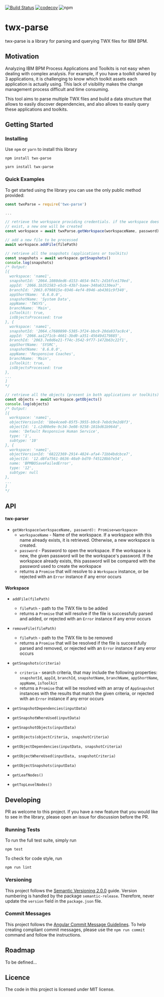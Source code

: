[![Build Status](https://travis-ci.org/tigermarques/twx-parse.svg?branch=master)](https://travis-ci.org/tigermarques/twx-parse)
[![codecov](https://codecov.io/gh/tigermarques/twx-parse/branch/master/graph/badge.svg)](https://codecov.io/gh/tigermarques/twx-parse)
![npm](https://img.shields.io/npm/v/twx-parser?color=green&label=npm%20package)

# twx-parse
twx-parse is a library for parsing and querying TWX files for IBM BPM.

## Motivation
Analyzing IBM BPM Process Applications and Toolkits is not easy when dealing with complex analysis. For example, if you have a toolkit shared by 3 applications, it is challenging to know which toolkit assets each application is actually using. This lack of visibility makes the change management process difficult and time consuming.

This tool aims to parse multiple TWX files and build a data structure that allows to easily discover dependencies, and also allows to easily query these applications and toolkits.

## Getting Started

### Installing

Use `npm` or `yarn` to install this library

```
npm install twx-parse

yarn install twx-parse
```

### Quick Examples

To get started using the library you can use the only public method provided:

```javascript
const twxParse = require('twx-parse')

...

// retrieve the workspace providing credentials. if the workspace does not
// exist, a new one will be created
const workspace = await twxParse.getWorkspace(workspaceName, password)

// add a new file to be processed
await workspace.addFile(filePath)

// retrieve all the snapshots (applications or toolkits)
const snapshots = await workspace.getSnapshots()
console.log(snapshots)
/* Output:
[{
  workspace: 'name1',
  snapshotId: '2064.1080ded6-d153-4654-947c-2d16fce170ed',
  appId: '2066.1b351583-e5cb-43b7-baee-340a63130ea7',
  branchId: '2063.0798815e-0346-4ef4-8946-ab4301c9f340',
  appShortName: '8.6.0.0',
  snapshotName: 'System Data',
  appName: 'TWSYS',
  branchName: 'Main',
  isToolkit: true,
  isObjectsProcessed: true
}, {
  workspace: 'name1',
  snapshotId: '2064.c7680890-5385-3f24-bbc9-20da937ac8c4',
  appId: '2066.aa12f1cb-4661-3bd0-a351-45649d179885',
  branchId: '2063.7e0d6e21-f74c-3542-9f77-1472b63c22f1',
  appShortName: 'SYSRC',
  snapshotName: '8.6.0.0',
  appName: 'Responsive Coaches',
  branchName: 'Main',
  isToolkit: true,
  isObjectsProcessed: true
},
...
]
*/

// retrieve all the objects (present in both applications or toolkits)
const objects = await workspace.getObjects()
console.log(objects)
/* Output:
[{
  workspace: 'name1',
  objectVersionId: 'bbe4cee0-85f5-3955-b9c8-7ebdc9e2d8f3',
  objectId: '1.c2d00e9e-9c34-3e08-9258-101bd61b964d',
  name: 'Default Responsive Human Service',
  type: '1',
  subtype: '10'
}, {
  workspace: 'name1',
  objectVersionId: '68222369-2914-4824-afa4-71bb4bdcbce7',
  objectId: '12.d8fa7561-8636-40a9-bd70-f45128bb7e54',
  name: 'BPMBOSaveFailedError',
  type: '12',
  subtype: null
},
...
]
*/
```

## API

#### twx-parser

* `getWorkspace(workspaceName, password): Promise<workspace>`
  * `workspaceName` - Name of the workspace. If a workspace with this name already exists, it is retrieved. Otherwise, a new workspace is created.
  * `password` - Password to open the workspace. If the workspace is new, the given password will be the workspace's password. If the workspace already exists, this password will be compared with the password used to create the workspace
  * returns a `Promise` that will resolve to a `Workspace` instance, or be rejected with an `Error` instance if any error occurs

#### Workspace

* `addFile(filePath)`
  * `filePath` - path to the TWX file to be added
  * returns a `Promise` that will resolve if the file is successfully parsed and added, or rejected with an `Error` instance if any error occurs

* `removeFile(filePath)`
  * `filePath` - path to the TWX file to be removed
  * returns a `Promise` that will be resolved if the file is successfully parsed and removed, or rejected with an `Error` instance if any error occurs

* `getSnapshots(criteria)`
  * `criteria` - search criteria, that may include the following properties: `snapshotId`, `appId`, `branchId`, `snapshotName`, `branchName`, `appShortName`, `appName`, `isToolkit`
  * returns a `Promise` that will be resolved with an array of `AppSnapshot` instances with the results that match the given criteria, or rejected with an `Error` instance if any error occurs

* `getSnapshotDependencies(inputData)`
* `getSnapshotWhereUsed(inputData)`
* `getSnapshotObjects(inputData)`
* `getObjects(objectCriteria, snapshotCriteria)`
* `getObjectDependencies(inputData, snapshotCriteria)`
* `getObjectWhereUsed(inputData, snapshotCriteria)`
* `getObjectSnapshots(inputData)`
* `getLeafNodes()`
* `getTopLevelNodes()`

## Developing

PR as welcome to this project. If you have a new feature that you would like to see in the library, please open an issue for discussion before the PR.

### Running Tests

To run the full test suite, simply run

```
npm test
```

To check for code style, run

```
npm run lint
```

### Versioning

This project follows the [Semantic Versioning 2.0.0](https://semver.org/) guide. Version numbering is handled by the package `semantic-release`. Therefore, never update the `version` field in the `package.json` file.

### Commit Messages

This project follows the [Angular Commit Message Guidelines](https://github.com/angular/angular.js/blob/master/DEVELOPERS.md#commits). To help creating compliant commit messages, please use the `npm run commit` command and follow the instructions.

## Roadmap

To be defined...

## Licence

The code in this project is licensed under MIT license.
